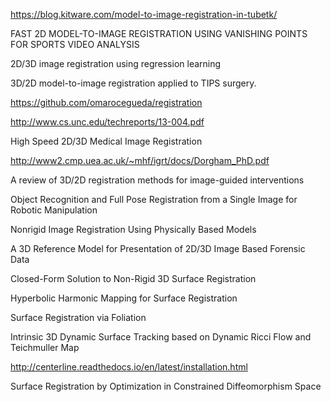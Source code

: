 https://blog.kitware.com/model-to-image-registration-in-tubetk/

FAST 2D MODEL-TO-IMAGE REGISTRATION USING VANISHING POINTS FOR SPORTS
VIDEO ANALYSIS

2D/3D image registration using regression learning

3D/2D model-to-image registration applied to TIPS surgery.

https://github.com/omarocegueda/registration

http://www.cs.unc.edu/techreports/13-004.pdf

High Speed 2D/3D Medical
Image Registration

http://www2.cmp.uea.ac.uk/~mhf/igrt/docs/Dorgham_PhD.pdf

A review of 3D/2D registration methods for image-guided interventions

Object Recognition and Full Pose Registration from a Single Image for
Robotic Manipulation

Nonrigid Image Registration
Using Physically Based Models

A 3D Reference Model for
Presentation of 2D/3D Image Based
Forensic Data


Closed-Form Solution to Non-Rigid 3D Surface
Registration

Hyperbolic Harmonic Mapping for Surface Registration

Surface Registration via Foliation

Intrinsic 3D Dynamic Surface Tracking based on Dynamic Ricci Flow and
Teichmuller Map

http://centerline.readthedocs.io/en/latest/installation.html

Surface Registration by Optimization in Constrained Diffeomorphism Space